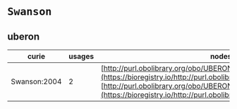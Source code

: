 # `Swanson`

## uberon

| curie        |   usages | nodes                                                                                                                                                                                                                                        |
|--------------|----------|----------------------------------------------------------------------------------------------------------------------------------------------------------------------------------------------------------------------------------------------|
| Swanson:2004 |        2 | [http://purl.obolibrary.org/obo/UBERON:0001893](https://bioregistry.io/http://purl.obolibrary.org/obo/UBERON:0001893), [http://purl.obolibrary.org/obo/UBERON:0001894](https://bioregistry.io/http://purl.obolibrary.org/obo/UBERON:0001894) |
